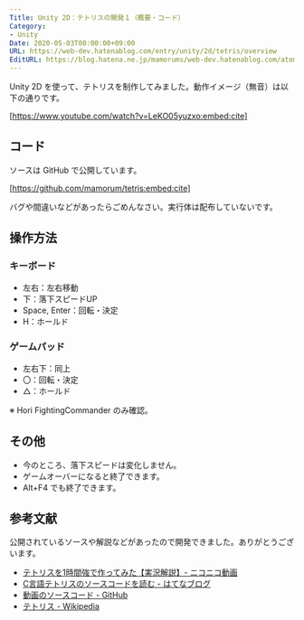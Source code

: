 ```yaml
---
Title: Unity 2D：テトリスの開発１（概要・コード）
Category:
- Unity
Date: 2020-05-03T00:00:00+09:00
URL: https://web-dev.hatenablog.com/entry/unity/2d/tetris/overview
EditURL: https://blog.hatena.ne.jp/mamorums/web-dev.hatenablog.com/atom/entry/26006613560082110
---
```


Unity 2D を使って、テトリスを制作してみました。動作イメージ（無音）は以下の通りです。

[https://www.youtube.com/watch?v=LeKO05yuzxo:embed:cite]


## コード
ソースは GitHub で公開しています。

[https://github.com/mamorum/tetris:embed:cite]

バグや間違いなどがあったらごめんなさい。実行体は配布していないです。


## 操作方法
### キーボード
- 左右：左右移動
- 下：落下スピードUP
- Space, Enter：回転・決定
- H：ホールド

### ゲームパッド
- 左右下：同上
- 〇：回転・決定
- △：ホールド

※ Hori FightingCommander のみ確認。


## その他
- 今のところ、落下スピードは変化しません。
- ゲームオーバーになると終了できます。
- Alt+F4 でも終了できます。


## 参考文献
公開されているソースや解説などがあったので開発できました。ありがとうございます。

- [テトリスを1時間強で作ってみた【実況解説】- ニコニコ動画](https://www.nicovideo.jp/watch/sm8517855)
- [C言語テトリスのソースコードを読む - はてなブログ](http://itouhiro.hatenablog.com/entry/20121119/tetris)
- [動画のソースコード - GitHub](https://github.com/DQNEO/CppTetris)
- [テトリス - Wikipedia](https://ja.wikipedia.org/wiki/%E3%83%86%E3%83%88%E3%83%AA%E3%82%B9)
